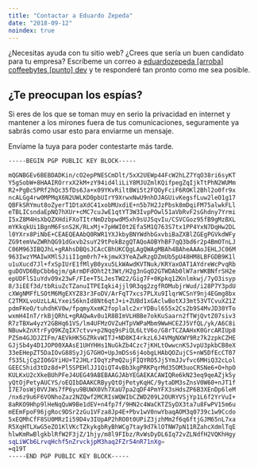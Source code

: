 ```yaml
---
title: "Contactar a Eduardo Zepeda"
date: "2018-09-12"
noindex: true
---
```


¿Necesitas ayuda con tu sitio web? ¿Crees que sería un buen candidato para tu empresa? Escríbeme un correo a [eduardozepeda \[arroba\] coffeebytes \[punto\] dev](# "Esto es para evitar el spam de bots en mi correo electrónico") y te responderé tan pronto como me sea posible.

## ¿Te preocupan los espías?

Si eres de los que se toman muy en serio la privacidad en internet y mantener a los mirones fuera de tus comunicaciones, seguramente ya sabrás como usar esto para enviarme un mensaje.

Envíame la tuya para poder contestarte más tarde.

```bash
-----BEGIN PGP PUBLIC KEY BLOCK-----

mQGNBGEv6BEBDADKin/cO2epPNESCmDlt/5xX2UEWp44FcW2hLZ7YqO38ri6syKT
Y5gSobW+8HAAIROrrxX2kM+zY94id4liLiY8MJUZmlKQifpegZqIjkTtPhN2WUMm
R2+PgBc5PRf2hQc35fDs6Ja+x09YKvRiltBWi5t2FQOyFciF6ROKl2Bhl2o0fr9x
ncALGg4rw0MPMqX6N2UWLKD0pbUIrY9XrwxNwU9nhDJAGUivKegsfLuw2leO1g17
QBFkSRYmut8oZyerT1DtaXdC41xobMUxdiE+n5b7H2JzPbsk8mDqiFM75alwkFLl
eTBLICsndaEpNQ7hXUr+cMC7cuJwE1qtYT3W3IvpPOwl51aVbRvF2sGhdny7Yrmi
I5xZ8M4HsXbQZXHdiFXoTItrNmDzbpwdM5xh9sUJSqvIu/CSVCGoz95fB9gMzBXL
mYKkqkUi1BgnM6FsnS2K/RLxMj+7pHWI0t2Efa5M1Q763S7tx1PP4YxN7DqHw2DL
l0YXrx8PiNbE+CEAEQEAAbQ0RWR1YXJkbyBNYWdhbGxvbiBaZXBlZGEgPGVkdWFy
ZG9temVwZWRhQG91dGxvb2suY29tPokBzgQTAQoAOBYhBF7qQ3bd6r2p4BmOTnLJ
C06M963IBQJhL+gRAhsDBQsJCAcCBhUKCQgLAgQWAgMBAh4BAheAAAoJEHLJC06M
963IwzYMAIwXMlSJiiI1gm0rh7+kjmwX3YeAZwRzgDZmUb5pU48HM8LBFGDB9K1l
u1uXucd7Jl+fxSpIUrE1fMlyB0yxu5LkWAwdKVTNuk/KRYaxOAT1AYdreWcPvqRb
guDOVD6BpCbb6qjm/gArmDFdOht2t3Wt/H2g3nGqO2GTWDAb0lW7arWKBNfrSH2e
epUDFlS1uYdvO9x23wF/FIe+T5LJesTW22/Gig7F+0Kpkq1ZKnlmkwj/7yO3isyp
8/3iEEf3d/tbRiuZcTZanuITPEIqki4jjl9R3qg2zgfROMubjrWud/i28P7Y3pdU
cXWgNMFfLSOtM6MgEXYZ83r3FoDV/ArFqT7xcs7PLXu9IlqrWCSnY9nj4EGmg8bx
C2TMXLvoUzLLALYxei56knId8Nt6qtJ+i+ZUBd1xGAclwBotXJ3mt53VTCvuXZ1Z
pdmFKeO/tuhdhKV0w/fpqmyXxmK2foplalc2xrYDBul655x2Cs2b9S4MvJD30YTo
wxmH4InT/rkBjQRhL+gRAQwAv0u1R8BImVLHBBe7okKuSaarn2fTWjQvtZ07siv3
R7zTBXw4yzY2GBHq61VS/lm4UFMzOVZuHTpVWPaMbm9WwHCEZJ5VfQL/yk/A6C8i
NBuwkZnXtrFyQ9KZqIX7ctvv+p2Nqq9sPiQL6LtV6o/G8rTCZAAHxK0GrcARIUp8
PZSm4GJDJZIFm/AEVkHK5GZRkvWITJ+ND8KI4rkzL6J4VMgNXWY9Rz7k2zpkCZHE
GJjSb4y4D1JOP00XAAsE1UHYHHs1NuGkZb4Czc7jKHLtOwwcnKSJvpU3pkbCB8eX
33eEHepZT5DaIOvG88SyJjG7GHO+UpJmDSs6j4obgLHAbQOZujCS+nW5DfEcCT07
fS35LjCg2IO6GYiHU+T2JHLrIOqYzPmQ2ujFIQYRO5Jj5YmJJvfvc6MHiQ32cLol
GEECShid3tDz8d+Pl5SPEHlJJ1QiQT4vBb3kgPRKPqrMd35OM3uoCRSNe6+O+hpO
KULKxU2cXkeBUhPFeJ4UEG49ABEBAAGJAbYEGAEKACAWIQRe6kN23eq9qeAZjk5y
yQtOjPetyAUCYS/oEQIbDAAKCRByyQtOjPetyKqHC/9ytaDM3sZnsV0W60+nJT1f
I7E7osWj0VVJWs7fP6yu9BUWX0Vh7XaU7pa2qDF4PmYFX3sHdsZP6B3XEnDp6leM
/nx6z9u6F6VONhoZaz2NZQwf2MCRIsWQWIbCZWD209L2OURYVSjYp1L6f2YrVuI+
8aRKO9Hhp9lHeNqQuW9Be1dEV+n4fp7f/9HN2c4WaCKTZSyDX3ta7u8FwPV15m6u
mEEmFpoF96jgRoc9DSr2zGu1VFza8Jp4E+Pbv1wV0nwYbaqAOM3q0739c1w9Ccdo
5xEQMhCfF8SU0MRzIi59D4v3IUpAP2hRO0t0UPiZ3jzhMm2f6q6ftjGJM65nL7xa
R5XqHTLXwG5eZO1KlVKcTZkykgbRyBhWCg7tay9d7klOTNW7pN11RZahcXdmlTqE
hlwKmRwBlgkblRfW2F3jZ/1hjy/m8l9FIbz/RvWsDyDL6Iq72vZLNdfH2VQKhHgy
sqLiWCb6LrvqHchf5nZrvckjpM3haq2FZr54nR71nXg=
=q19T
-----END PGP PUBLIC KEY BLOCK-----
```
